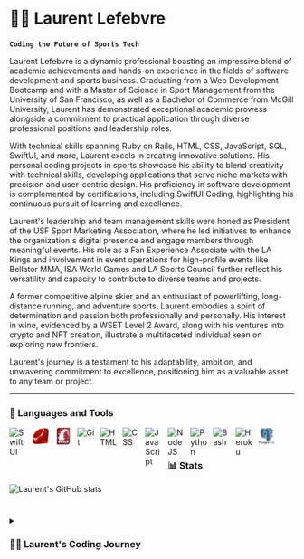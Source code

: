 # 🏋🏻 Laurent Lefebvre

**`Coding the Future of Sports Tech`**

Laurent Lefebvre is a dynamic professional boasting an impressive blend of academic achievements and hands-on experience in the fields of software development and sports business. Graduating from a Web Development Bootcamp and with a Master of Science in Sport Management from the University of San Francisco, as well as a Bachelor of Commerce from McGill University, Laurent has demonstrated exceptional academic prowess alongside a commitment to practical application through diverse professional positions and leadership roles.

With technical skills spanning Ruby on Rails, HTML, CSS, JavaScript, SQL, SwiftUI, and more, Laurent excels in creating innovative solutions. His personal coding projects in sports showcase his ability to blend creativity with technical skills, developing applications that serve niche markets with precision and user-centric design. His proficiency in software development is complemented by certifications, including SwiftUI Coding, highlighting his continuous pursuit of learning and excellence.

Laurent's leadership and team management skills were honed as President of the USF Sport Marketing Association, where he led initiatives to enhance the organization's digital presence and engage members through meaningful events. His role as a Fan Experience Associate with the LA Kings and involvement in event operations for high-profile events like Bellator MMA, ISA World Games and LA Sports Council further reflect his versatility and capacity to contribute to diverse teams and projects.

A former competitive alpine skier and an enthusiast of powerlifting, long-distance running, and adventure sports, Laurent embodies a spirit of determination and passion both professionally and personally. His interest in wine, evidenced by a WSET Level 2 Award, along with his ventures into crypto and NFT creation, illustrate a multifaceted individual keen on exploring new frontiers.

Laurent's journey is a testament to his adaptability, ambition, and unwavering commitment to excellence, positioning him as a valuable asset to any team or project.

---

### 🧰 Languages and Tools

<img align="left" alt="SwiftUI" width="30px" style="padding-right:10px;" src="https://developer.apple.com/assets/elements/icons/swiftui/swiftui-96x96_2x.png" />
<img align="left" alt="Ruby" width="30px" style="padding-right:10px;" src="https://raw.githubusercontent.com/devicons/devicon/master/icons/ruby/ruby-original.svg" />
<img align="left" alt="Rails" width="30px" style="padding-right:10px;" src="https://raw.githubusercontent.com/devicons/devicon/master/icons/rails/rails-original-wordmark.svg" />
<img align="left" alt="Git" width="30px" style="padding-right:10px;" src="https://icons.iconarchive.com/icons/fa-team/fontawesome-brands/128/FontAwesome-Brands-Square-Github-icon.png" />
<img align="left" alt="HTML" width="30px" style="padding-right:10px;" src="https://cdn.jsdelivr.net/gh/devicons/devicon/icons/html5/html5-plain.svg" />
<img align="left" alt="CSS" width="30px" style="padding-right:10px;" src="https://cdn.jsdelivr.net/gh/devicons/devicon/icons/css3/css3-plain.svg" />
<img align="left" alt="JavaScript" width="30px" style="padding-right:10px;" src="https://cdn.jsdelivr.net/gh/devicons/devicon/icons/javascript/javascript-plain.svg" />
<img align="left" alt="NodeJS" width="30px" style="padding-right:10px;" src="https://cdn.jsdelivr.net/gh/devicons/devicon/icons/nodejs/nodejs-original.svg" />
<img align="left" alt="Python" width="30px" style="padding-right:10px;" src="https://cdn.jsdelivr.net/gh/devicons/devicon/icons/python/python-plain.svg" />
<img align="left" alt="Bash" width="30px" style="padding-right:10px;" src="https://cdn3.brettterpstra.com/uploads/2015/02/terminal-longshadow.png" />
<img align="left" alt="Heroku" width="30px" style="padding-right:10px;" src="https://www.vectorlogo.zone/logos/heroku/heroku-icon.svg" />
<img align="left" alt="SQL" width="30px" style="padding-right:10px;" src="https://raw.githubusercontent.com/devicons/devicon/master/icons/postgresql/postgresql-original-wordmark.svg" />

<br />

#

### 📊 Stats

![Laurent's GitHub stats](https://github-readme-stats.vercel.app/api?username=ldlefebvre&show_icons=true&theme=gruvbox)

<!-- ![GitHub Streak](https://streak-stats.demolab.com?user=ldlefebvre&theme=gruvbox&border_radius=4.5) -->

#

<details>
 <summary><h3>👨‍💻 Laurent's Coding Journey</h3></summary>
   
Exad - Entrepreneurship / Software - iOS Project // March 2021 – Present
• Developing a project in the field of Extreme and Adventure Sports to create an experience marketplace and connect sports providers with the public (skills: GitHub, Firebase database, Push Notification, Deep Links, Chat Functionalities, Maps, customized Camera, Business Logo, Figma & Photoshop Designs, personal customized sf symbol, cached images, Logins, Stripe payment platform integration for connected accounts with Node.js and terminal coding skills)

Ripped Utopia - Software - iOS Project // Dec 2023 – Present
• Designed and developed a pioneering fitness application featuring a dynamic, personalized powerlifting workout program based on progressive overload principles, incorporating a comprehensive library of over 1,300 exercises with illustrative GIFs. Engineered robust tracking functionalities to empower users with detailed progress monitoring and insights, fostering enhanced fitness outcomes (skills: parsing APIs, displaying gifs, interaction in data between implementing a local SwiftData offline database and a Firebase online database)

Le Wagon Projects // Jan 2024 – April 2024
• Teamed up with two peers to develop 'Planet Plot', a web marketplace built with Ruby on Rails, enabling users to transact in virtual land ownership across the universe. I played a key role in creating listing functionalities, marketplace transactions, and transparent purchase histories, utilizing GitHub to ensure high-quality code and seamless team collaboration
• Collaborated to create 'EasyFind', a mobile web app that revolutionizes how people moving to new cities find and select local activities. Integrated data from Yelp, TMDB, and Predict HQ APIs, utilized Mapbox for location services, managed tasks via Trello, and achieved deployment on Heroku. The user-friendly phone app is live at easyfind.click

Software Engineering - iOS App // May 2022 – May 2023
• App: USF Sport Marketing - Developed Software Engineering skills and created a whole iOS application from the concept to publishing it on the Apple Store (used Firebase as a Backend) and made the data dynamic with an MVVM model. The application improved the funnels of the association by keeping users informed about articles, events, giveaways, and the executive roster, the app is fully customizable from the UI so future executives can easily change data

Personal Website
• Developed a personal website using Wix to comprehensively present my prior professional experiences and educational background, designed with a focus on user-friendly navigation and engaging UX, facilitating dynamic and accessible insights into my career journey
• Currently elevating my web development skills by engineering a more sophisticated and interactive version of my personal website using Ruby on Rails, aiming to introduce advanced functionalities and an enhanced UX for an even more captivating user interaction (progress is displayed on my GitHub)


[website]: https://lefebvrelaurent.com

